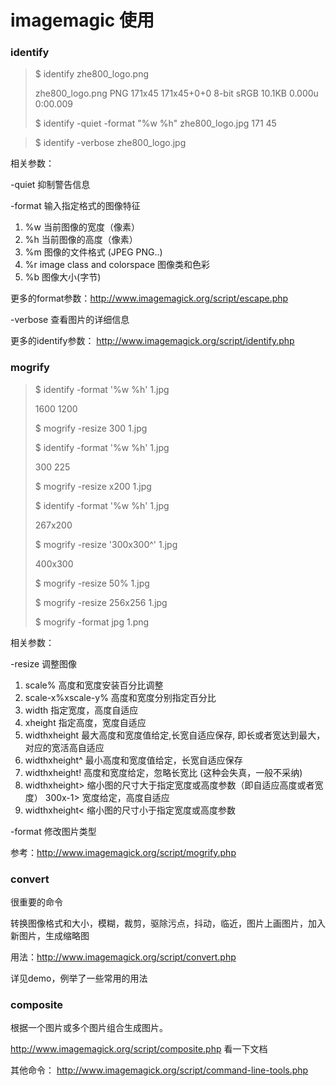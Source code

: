 # imagemagic 使用
### identify

> $ identify zhe800_logo.png
> 
> zhe800_logo.png PNG 171x45 171x45+0+0 8-bit sRGB 10.1KB 0.000u 0:00.009
>
> $ identify -quiet -format "%w %h" zhe800_logo.jpg
>  171 45

> $  identify -verbose zhe800_logo.jpg
> 

相关参数：

-quiet 抑制警告信息

-format 输入指定格式的图像特征

1. %w 当前图像的宽度（像素）
2. %h 当前图像的高度（像素） 
3. %m 图像的文件格式 (JPEG PNG..)
4. %r image class and colorspace 图像类和色彩
5. %b 图像大小(字节)

更多的format参数：http://www.imagemagick.org/script/escape.php

-verbose 查看图片的详细信息

更多的identify参数：
http://www.imagemagick.org/script/identify.php

### mogrify

> $ identify -format '%w %h' 1.jpg
> 
> 1600 1200 
>
> $ mogrify -resize 300 1.jpg
> 
> $ identify -format '%w %h' 1.jpg
> 
> 300 225
> 
> $ mogrify -resize x200 1.jpg
> 
> $ identify -format '%w %h' 1.jpg
> 
> 267x200
> 
> $ mogrify -resize '300x300^' 1.jpg
> 
> 400x300
> 
> $ mogrify -resize 50% 1.jpg
> 
> $ mogrify -resize 256x256 1.jpg
> 
> $ mogrify -format jpg 1.png

相关参数：
 
-resize 调整图像

1. scale% 高度和宽度安装百分比调整
2. scale-x%xscale-y% 高度和宽度分别指定百分比
3. width  指定宽度，高度自适应
4. xheight 指定高度，宽度自适应
5. widthxheight 最大高度和宽度值给定,长宽自适应保存, 即长或者宽达到最大，对应的宽活高自适应
6. widthxheight^  最小高度和宽度值给定，长宽自适应保存
7. widthxheight! 高度和宽度给定，忽略长宽比 (这种会失真，一般不采纳)
8. widthxheight> 缩小图的尺寸大于指定宽度或高度参数（即自适应高度或者宽度） 300x-1> 宽度给定，高度自适应
9. widthxheight< 缩小图的尺寸小于指定宽度或高度参数

-format 修改图片类型

参考：http://www.imagemagick.org/script/mogrify.php


### convert

很重要的命令

转换图像格式和大小，模糊，裁剪，驱除污点，抖动，临近，图片上画图片，加入新图片，生成缩略图

用法：http://www.imagemagick.org/script/convert.php

详见demo，例举了一些常用的用法

### composite

根据一个图片或多个图片组合生成图片。

http://www.imagemagick.org/script/composite.php 看一下文档


其他命令：
http://www.imagemagick.org/script/command-line-tools.php